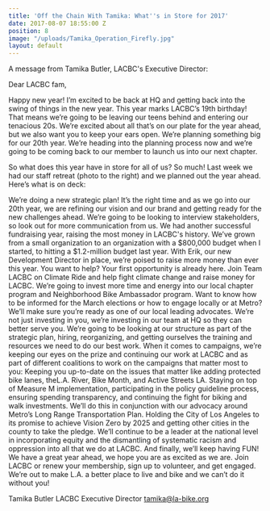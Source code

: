 ```yaml
---
title: 'Off the Chain With Tamika: What''s in Store for 2017'
date: 2017-08-07 18:55:00 Z
position: 8
image: "/uploads/Tamika_Operation_Firefly.jpg"
layout: default
---
```


A message from Tamika Butler, LACBC's Executive Director:

Dear LACBC fam,

Happy new year! I’m excited to be back at HQ and getting back into the swing of things in the new year. This year marks LACBC’s 19th birthday! That means we’re going to be leaving our teens behind and entering our tenacious 20s. We’re excited about all that’s on our plate for the year ahead, but we also want you to keep your ears open. We’re planning something big for our 20th year. We’re heading into the planning process now and we’re going to be coming back to our member to launch us into our next chapter.

So what does this year have in store for all of us? So much! Last week we had our staff retreat (photo to the right) and we planned out the year ahead. Here’s what is on deck:

We’re doing a new strategic plan! It’s the right time and as we go into our 20th year, we are refining our vision and our brand and getting ready for the new challenges ahead. We’re going to be looking to interview stakeholders, so look out for more communication from us.
We had another successful fundraising year, raising the most money in LACBC's history. We’ve grown from a small organization to an organization with a $800,000 budget when I started, to hitting a $1.2-million budget last year. With Erik, our new Development Director in place, we’re poised to raise more money than ever this year. You want to help? Your first opportunity is already here. Join Team LACBC on Climate Ride and help fight climate change and raise money for LACBC.
We’re going to invest more time and energy into our local chapter program and Neighborhood Bike Ambassador program. Want to know how to be informed for the March elections or how to engage locally or at Metro? We’ll make sure you’re ready as one of our local leading advocates.
We’re not just investing in you, we’re investing in our team at HQ so they can better serve you. We’re going to be looking at our structure as part of the strategic plan, hiring, reorganizing, and getting ourselves the training and resources we need to do our best work.
When it comes to campaigns, we’re keeping our eyes on the prize and continuing our work at LACBC and as part of different coalitions to work on the campaigns that matter most to you:
Keeping you up-to-date on the issues that matter like adding protected bike lanes, theL.A. River, Bike Month, and Active Streets LA.
Staying on top of Measure M implementation, participating in the policy guideline process, ensuring spending transparency, and continuing the fight for biking and walk investments. We’ll do this in conjunction with our advocacy around Metro’s Long Range Transportation Plan.
Holding the City of Los Angeles to its promise to achieve Vision Zero by 2025 and getting other cities in the county to take the pledge.
We’ll continue to be a leader at the national level in incorporating equity and the dismantling of systematic racism and oppression into all that we do at LACBC.
And finally, we’ll keep having FUN! We have a great year ahead, we hope you are as excited as we are. Join LACBC or renew your membership, sign up to volunteer, and get engaged. We’re out to make L.A. a better place to live and bike and we can’t do it without you!

Tamika Butler
LACBC Executive Director
tamika@la-bike.org
